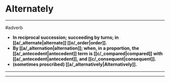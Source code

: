 # Alternately
---
#adverb
- **In reciprocal succession; succeeding by turns; in [[a/_alternate|alternate]] [[o/_order|order]].**
- **By [[a/_alternation|alternation]]; when, in a proportion, the [[a/_antecedent|antecedent]] term is [[c/_compared|compared]] with [[a/_antecedent|antecedent]], and [[c/_consequent|consequent]].**
- **(sometimes proscribed) [[a/_alternatively|Alternatively]].**
---
---
